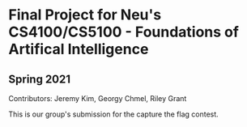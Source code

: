 # Final Project for Neu's CS4100/CS5100 - Foundations of Artifical Intelligence
## Spring 2021

Contributors: Jeremy Kim, Georgy Chmel, Riley Grant

This is our group's submission for the capture the flag contest.
